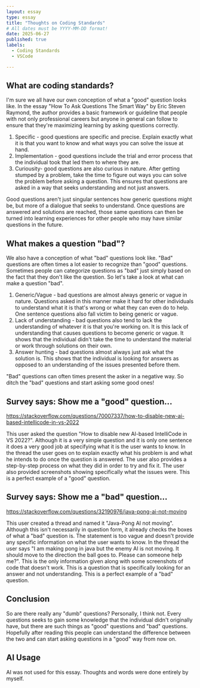 ```yaml
---
layout: essay
type: essay
title: "Thoughts on Coding Standards"
# All dates must be YYYY-MM-DD format!
date: 2025-06-27
published: true
labels:
  - Coding Standards
  - VSCode

---
```


## What are coding standards?

I'm sure we all have our own conception of what a "good" question looks like. In the essay "How To Ask Questions The Smart Way" by Eric Steven Raymond, the author provides a basic framework or guideline that people with not only professional careers but anyone in general can follow to ensure that they're maximizing learning by asking questions correctly. 

1. Specific - good questions are specific and precise. Explain exactly what it is that you want to know and what ways you can solve the issue at hand.
2. Implementation - good questions include the trial and error process that the individual took that led them to where they are.
3. Curiousity- good questions are also curious in nature. After getting stumped by a problem, take the time to figure out ways you can solve the problem before asking a question. This ensures that questions are asked in a way that seeks understanding and not just answers.

Good questions aren't just singular sentences how generic questions might be, but more of a dialogue that seeks to understand. Once questions are answered and solutions are reached, those same questions can then be turned into learning experiences for other people who may have similar questions in the future. 

## What makes a question "bad"?

We also have a conception of what "bad" questions look like. "Bad" questions are often times a lot easier to recognize than "good" questions. Sometimes people can categorize questions as "bad" just simply based on the fact that they don't like the question. So let's take a look at what can make a question "bad".

1. Generic/Vague - bad questions are almost always generic or vague in nature. Questions asked in this manner make it hard for other individuals to understand what it is that's wrong or what they can even do to help. One sentence questions also fall victim to being generic or vague.
2. Lack of understanding - bad questions also tend to lack the understanding of whatever it is that you're working on. It is this lack of understanding that causes questions to become generic or vague. It shows that the individual didn't take the time to understand the material or work through solutions on their own.
3. Answer hunting - bad questions almost always just ask what the solution is. This shows that the individual is looking for answers as opposed to an understanding of the issues presented before them.

"Bad" questions can often times present the asker in a negative way. So ditch the "bad" questions and start asking some good ones!

## Survey says: Show me a "good" question... 

https://stackoverflow.com/questions/70007337/how-to-disable-new-ai-based-intellicode-in-vs-2022

This user asked the question "How to disable new AI-based IntelliCode in VS 2022?". Although it is a very simple question and it is only one sentence it does a very good job at specifying what it is the user wants to know. In the thread the user goes on to explain exactly what his problem is and what he intends to do once the question is answered. The user also provides a step-by-step process on what they did in order to try and fix it. The user also provided screenshots showing specifically what the issues were. This is a perfect example of a "good" question. 

## Survey says: Show me a "bad" question...

https://stackoverflow.com/questions/32190976/java-pong-ai-not-moving

This user created a thread and named it "Java-Pong AI not moving". Although this isn't necessarily in question form, it already checks the boxes of what a "bad" question is. The statement is too vague and doesn't provide any specific information on what the user wants to know. In the thread the user says "I am making pong in java but the enemy AI is not moving. It should move to the direction the ball goes to. Please can someone help me?". This is the only information given along with some screenshots of code that doesn't work. This is a question that is specifically looking for an answer and not understanding. This is a perfect example of a "bad" question. 

## Conclusion

So are there really any "dumb" questions? Personally, I think not. Every questions seeks to gain some knowledge that the individual didn't originally have, but there are such things as "good" questions and "bad" questions. Hopefully after reading this people can understand the difference between the two and can start asking questions in a "good" way from now on.

## AI Usage

AI was not used for this essay. Thoughts and words were done entirely by myself.
